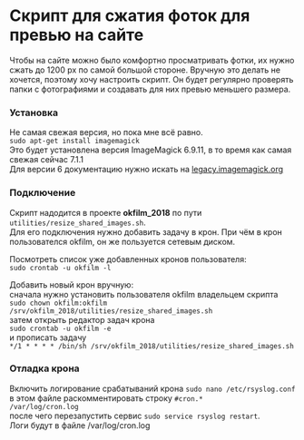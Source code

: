 # Скрипт для сжатия фоток для превью на сайте
Чтобы на сайте можно было комфортно просматривать фотки, их нужно сжать до 1200 px по самой большой стороне.
Вручную это делать не хочется, поэтому хочу настроить скрипт. Он будет регулярно проверять папки с фотографиями
и создавать для них превью меньшего размера.

### Установка
Не самая свежая версия, но пока мне всё равно.  
`sudo apt-get install imagemagick`  
Это будет установлена версия ImageMagick 6.9.11, в то время как самая свежая сейчас 7.1.1  
Для версии 6 документацию нужно искать на [legacy.imagemagick.org](https://legacy.imagemagick.org/)  

### Подключение
Скрипт надодится в проекте **okfilm_2018** по пути `utilities/resize_shared_images.sh`.  
Для его подключения нужно добавить задачу в крон. При чём в крон пользователся okfilm, он же пользуется сетевым диском.  

Посмотреть список уже добавленных кронов пользователя:  
`sudo crontab -u okfilm -l`  

Добавить новый крон вручную:  
сначала нужно установить пользователя okfilm владельцем скрипта  
`sudo chown okfilm:okfilm /srv/okfilm_2018/utilities/resize_shared_images.sh`  
затем открыть редактор задач крона  
`sudo crontab -u okfilm -e`  
и прописать задачу  
`*/1 * * * * /bin/sh /srv/okfilm_2018/utilities/resize_shared_images.sh`  

### Отладка крона
Включить логирование срабатываний крона `sudo nano /etc/rsyslog.conf`  
в этом файле раскомментировать строку `#cron.*                          /var/log/cron.log`  
после чего перезапустить сервис `sudo service rsyslog restart`.  
Логи будут в файле /var/log/cron.log  
